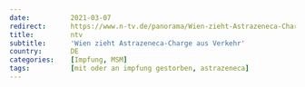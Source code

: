 ```yaml
---
date:          2021-03-07
redirect:      https://www.n-tv.de/panorama/Wien-zieht-Astrazeneca-Charge-aus-Verkehr-article22408273.html
title:         ntv
subtitle:      'Wien zieht Astrazeneca-Charge aus Verkehr'
country:       DE
categories:    [Impfung, MSM]
tags:          [mit oder an impfung gestorben, astrazeneca]
---
```

